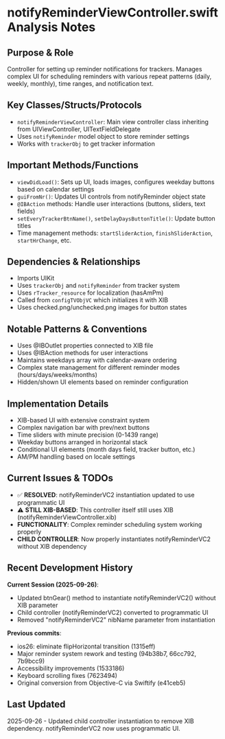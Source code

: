# notifyReminderViewController.swift Analysis Notes

## Purpose & Role
Controller for setting up reminder notifications for trackers. Manages complex UI for scheduling reminders with various repeat patterns (daily, weekly, monthly), time ranges, and notification text.

## Key Classes/Structs/Protocols
- `notifyReminderViewController`: Main view controller class inheriting from UIViewController, UITextFieldDelegate
- Uses `notifyReminder` model object to store reminder settings
- Works with `trackerObj` to get tracker information

## Important Methods/Functions
- `viewDidLoad()`: Sets up UI, loads images, configures weekday buttons based on calendar settings
- `guiFromNr()`: Updates UI controls from notifyReminder object state
- `@IBAction` methods: Handle user interactions (buttons, sliders, text fields)
- `setEveryTrackerBtnName()`, `setDelayDaysButtonTitle()`: Update button titles
- Time management methods: `startSliderAction`, `finishSliderAction`, `startHrChange`, etc.

## Dependencies & Relationships
- Imports UIKit
- Uses `trackerObj` and `notifyReminder` from tracker system
- Uses `rTracker_resource` for localization (hasAmPm)
- Called from `configTVObjVC` which initializes it with XIB
- Uses checked.png/unchecked.png images for button states

## Notable Patterns & Conventions
- Uses @IBOutlet properties connected to XIB file
- Uses @IBAction methods for user interactions
- Maintains weekdays array with calendar-aware ordering
- Complex state management for different reminder modes (hours/days/weeks/months)
- Hidden/shown UI elements based on reminder configuration

## Implementation Details
- XIB-based UI with extensive constraint system
- Complex navigation bar with prev/next buttons
- Time sliders with minute precision (0-1439 range)
- Weekday buttons arranged in horizontal stack
- Conditional UI elements (month days field, tracker button, etc.)
- AM/PM handling based on locale settings

## Current Issues & TODOs
- ✅ **RESOLVED**: notifyReminderVC2 instantiation updated to use programmatic UI
- ⚠️ **STILL XIB-BASED**: This controller itself still uses XIB (notifyReminderViewController.xib)
- **FUNCTIONALITY**: Complex reminder scheduling system working properly
- **CHILD CONTROLLER**: Now properly instantiates notifyReminderVC2 without XIB dependency

## Recent Development History
**Current Session (2025-09-26)**:
- Updated btnGear() method to instantiate notifyReminderVC2() without XIB parameter
- Child controller (notifyReminderVC2) converted to programmatic UI
- Removed "notifyReminderVC2" nibName parameter from instantiation

**Previous commits**:
- ios26: eliminate flipHorizontal transition (1315eff)
- Major reminder system rework and testing (94b38b7, 66cc792, 7b9bcc9)
- Accessibility improvements (1533186)
- Keyboard scrolling fixes (7623494)
- Original conversion from Objective-C via Swiftify (e41ceb5)

## Last Updated
2025-09-26 - Updated child controller instantiation to remove XIB dependency. notifyReminderVC2 now uses programmatic UI.
